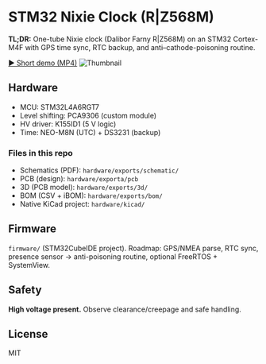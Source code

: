 # STM32 Nixie Clock (R|Z568M)

**TL;DR:** One-tube Nixie clock (Dalibor Farny R|Z568M) on an STM32 Cortex-M4F with GPS time sync, RTC backup, and anti–cathode-poisoning routine.

[▶ Short demo (MP4)](media/videos/bright.mp4)
![Thumbnail](media/thumbs/bright.gif)

## Hardware
- MCU: STM32L4A6RGT7
- Level shifting: PCA9306 (custom module)
- HV driver: K155ID1 (5 V logic)
- Time: NEO-M8N (UTC) + DS3231 (backup)

### Files in this repo
- Schematics (PDF): `hardware/exports/schematic/`
- PCB (design): `hardware/exporta/pcb`
- 3D (PCB model): `hardware/exports/3d/`
- BOM (CSV + iBOM): `hardware/exports/bom/`
- Native KiCad project: `hardware/kicad/`

## Firmware
`firmware/` (STM32CubeIDE project). Roadmap: GPS/NMEA parse, RTC sync, presence sensor → anti-poisoning routine, optional FreeRTOS + SystemView.

## Safety
**High voltage present.** Observe clearance/creepage and safe handling.

## License
MIT
				
